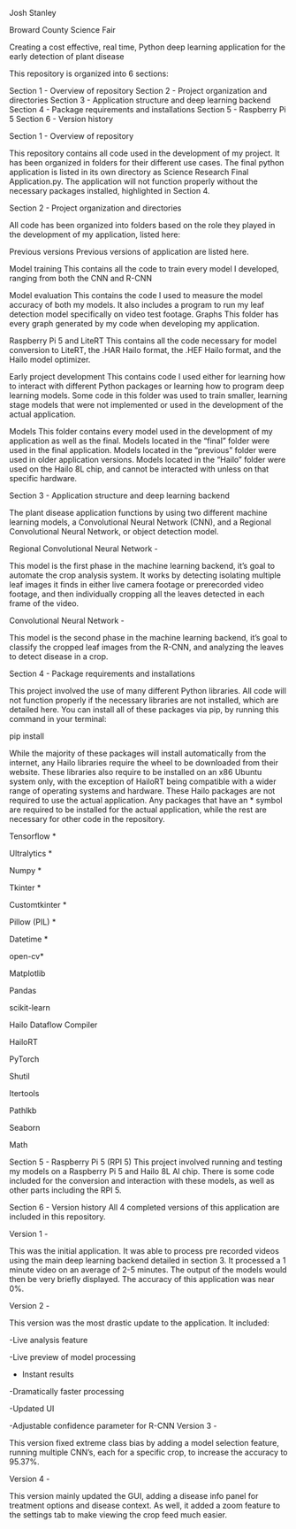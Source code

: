 Josh Stanley

Broward County Science Fair


Creating a cost effective, real time, Python deep learning application for the early detection of plant disease


This repository is organized into 6 sections:

Section 1 - Overview of repository
Section 2 - Project organization and directories
Section 3 - Application structure and deep learning backend
Section 4 - Package requirements and installations
Section 5 - Raspberry Pi 5
Section 6 - Version history











Section 1 - Overview of repository

This repository contains all code used in the development of my project. It has been organized in folders for their different use cases. The final python application is listed in its own directory as Science Research Final Application.py. The application will not function properly without the necessary packages installed, highlighted in Section 4. 

Section 2 - Project organization and directories

All code has been organized into folders based on the role they played in the development of my application, listed here:


Previous versions 
	Previous versions of application are listed here.

Model training 
	This contains all the code to train every model I developed, ranging from both the CNN and R-CNN

Model evaluation 
	This contains the code I used to measure the model accuracy of both my models. It also includes a program to run my leaf detection model specifically on video test footage. 
Graphs
	This folder has every graph generated by my code when developing my application.



Raspberry Pi 5 and LiteRT
	This contains all the code necessary for model conversion to LiteRT, the .HAR Hailo format, the .HEF Hailo format, and the Hailo model optimizer. 

Early project development
	This contains code I used either for learning how to interact with different Python packages or learning how to program deep learning models. Some code in this folder was used to train smaller, learning stage models that were not implemented or used in the development of the actual application.

Models
	This folder contains every model used in the development of my application as well as the final. Models located in the “final” folder were used in the final application. Models located in the “previous” folder were used in older application versions. Models located in the “Hailo” folder were used on the Hailo 8L chip, and cannot be interacted with unless on that specific hardware.


Section 3 - Application structure and deep learning backend

The plant disease application functions by using two different machine learning models, a Convolutional Neural Network (CNN), and a Regional Convolutional Neural Network, or object detection model. 

Regional Convolutional Neural Network - 

This model is the first phase in the machine learning backend, it’s goal to automate the crop analysis system. It works by detecting isolating multiple leaf images it finds in either live camera footage or prerecorded video footage, and then individually cropping all the leaves detected in each frame of the video.







Convolutional Neural Network -

This model is the second phase in the machine learning backend, it’s goal to classify the cropped leaf images from the R-CNN, and analyzing the leaves to detect disease in a crop. 

Section 4 - Package requirements and installations

This project involved the use of many different Python libraries. All code will not function properly if the necessary libraries are not installed, which are detailed here. You can install all of these packages via pip, by running this command in your terminal:

pip install <python library>

While the majority of these packages will install automatically from the internet, any Hailo libraries require the wheel to be downloaded from their website. These libraries also require to be installed on an x86 Ubuntu system only, with the exception of HailoRT being compatible with a wider range of operating systems and hardware. 
These Hailo packages are not required to use the actual application. 
Any packages that have an * symbol are required to be installed for the actual application, while the rest are necessary for other code in the repository.


Tensorflow *

Ultralytics *

Numpy *

Tkinter *

Customtkinter *

Pillow (PIL) *

Datetime *

open-cv*

Matplotlib

Pandas

scikit-learn

Hailo Dataflow Compiler

HailoRT

PyTorch

Shutil

Itertools

Pathlkb

Seaborn

Math




Section 5 - Raspberry Pi 5 (RPI 5)
	This project involved running and testing my models on a Raspberry Pi 5 and Hailo 8L AI chip. There is some code included for the conversion and interaction with these models, as well as other parts including the RPI 5. 

Section 6 - Version history
	All 4 completed versions of this application are included in this repository.

Version 1 - 

This was the initial application. It was able to process pre recorded videos using the main deep learning backend detailed in section 3. It processed a 1 minute video on an average of 2-5 minutes. The output of the models would then be very briefly displayed. The accuracy of this application was near 0%. 

Version 2 -

This version was the most drastic update to the application. 
It included:

	
-Live analysis feature
	
-Live preview of model processing
	
- Instant results
	
-Dramatically faster processing
	
-Updated UI
	
-Adjustable confidence parameter for R-CNN
Version 3 - 
	
This version fixed extreme class bias by adding a model selection feature, running multiple CNN’s, each for a specific crop, to increase the accuracy to 95.37%.

Version 4 -
	
This version mainly updated the GUI, adding a disease info panel for treatment options and disease context. As well, it added a zoom feature to the settings tab to make viewing the crop feed much easier. 

